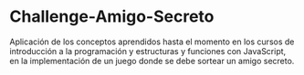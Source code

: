 # Challenge-Amigo-Secreto
Aplicación de los conceptos aprendidos hasta el momento en los cursos de introducción a la programación y estructuras y funciones con JavaScript, en la implementación de un juego donde se debe sortear un amigo secreto.
